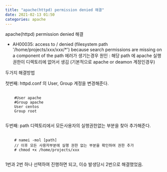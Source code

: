 ```yaml
---
title: "apache(httpd) permission denied 해결"
date: 2021-02-13 01:50
categories: apache
---
```

apache(httpd) permission denied 해결
-  AH00035: access to / denied (filesystem path '/home/projects/xxx/xxx/*') because search permissions are missing on a component of the path
에러가 생기는경우 
원인 : 해당 path 에 apache 실행권한이 디렉토리에 없어서 생김 (기본적으로 apache or deamon 계정인경우)

두가지 해결방법

첫번째: httpd.conf 의 User, Group 계정을 변경해준다.
 <pre>
  <code>
    #User apache
    #Group apache
    User centos
    Group root
  </code>
</pre>

두번째: path 디렉토리에서 모든사용자의 실행권한없는 부분을 찾아 추가해준다.
<pre>
  <code>
    # namei -mol [path]
    // 이후 모든 사용자부분에 실행 권한 없는 부분을 확인하여 권한 추가
    # chmod +x /home/projects/xxx
  </code>
</pre>

1번과 2번 하나 선택하여 진행하면 되고, 이슈 발생당시 2번으로 해결했었음.
